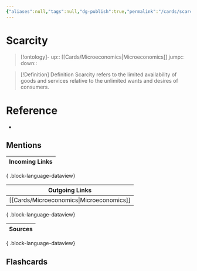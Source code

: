```yaml
---
{"aliases":null,"tags":null,"dg-publish":true,"permalink":"/cards/scarcity/","dgPassFrontmatter":true}
---
```


# Scarcity

> [!ontology]-
> up:: [[Cards/Microeconomics\|Microeconomics]]
> jump:: 
> down:: 

> [!Definition] Definition
> Scarcity refers to the limited availability of goods and services relative to the unlimited wants and desires of consumers.

# Reference
- 

## Mentions

| Incoming Links |
| -------------- |

{ .block-language-dataview}

| Outgoing Links                              |
| ------------------------------------------- |
| [[Cards/Microeconomics\|Microeconomics]] |

{ .block-language-dataview}

| Sources |
| ------- |

{ .block-language-dataview}

## Flashcards 
